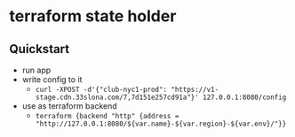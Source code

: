 # terraform state holder

## Quickstart

- run app
- write config to it
  - `curl -XPOST -d'{"club-nyc1-prod": "https://v1-stage.cdn.33slona.com/7,7d151e257cd91a"}' 127.0.0.1:8080/config`
- use as terraform backend
  - `terraform {backend "http" {address = "http://127.0.0.1:8080/${var.name}-${var.region}-${var.env}/"}}`
